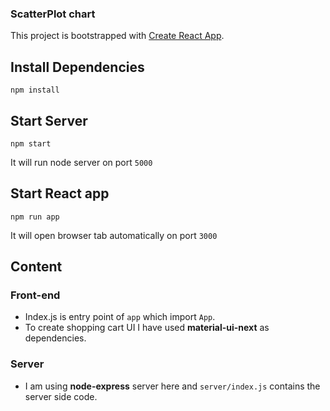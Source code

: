 ### ScatterPlot chart

This project is bootstrapped with [Create React App](https://github.com/facebookincubator/create-react-app).

## Install Dependencies
```
npm install
```

## Start Server
```
npm start
```
It will run node server on port `5000`

## Start React app
```
npm run app
```
It will open browser tab automatically on port `3000`

## Content
### Front-end
- Index.js is entry point of `app` which import `App`.
- To create shopping cart UI I have used **material-ui-next** as dependencies.

### Server
- I am using **node-express** server here and `server/index.js` contains the server side code.
